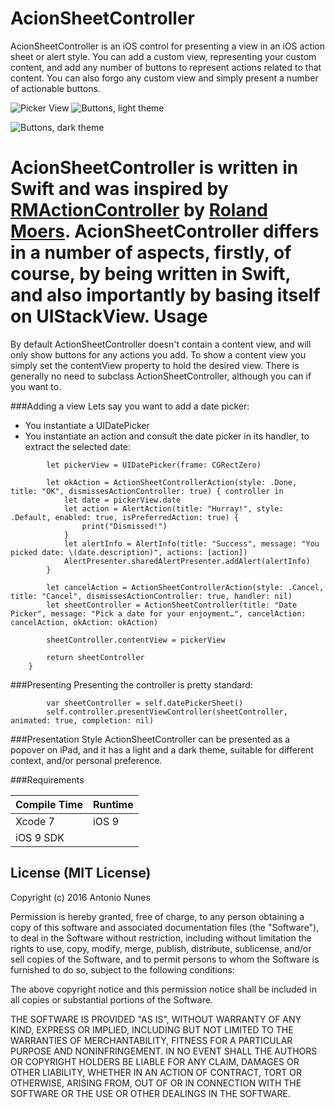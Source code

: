 AcionSheetController
====

AcionSheetController is an iOS control for presenting a view in an iOS action sheet or alert style. You can add a custom view, representing your custom content, and add any number of buttons to represent actions related to that content. You can also forgo any custom view and simply present a number of actionable buttons.

![Picker View](https://sintraworks.github.io/ActionSheetController/Images/ActionSheetContollerSample1.png)
![Buttons, light theme](https://sintraworks.github.io/ActionSheetController/Images/ActionSheetContollerSample2.png)

![Buttons, dark theme](https://sintraworks.github.io/ActionSheetController/Images/ActionSheetContollerSample3.png)

AcionSheetController is written in **Swift** and was inspired by [RMActionController](https://github.com/CooperRS/RMActionController) by [Roland Moers](https://github.com/CooperRS). AcionSheetController differs in a number of aspects, firstly, of course, by being written in Swift, and also importantly by basing itself on **UIStackView**.
Usage
====
By default ActionSheetController doesn't contain a content view, and will only show buttons for any actions you add. To show a content view you simply set the contentView property to hold the desired view. There is generally no need to subclass ActionSheetController, although you can if you want to.

###Adding a view
Lets say you want to add a date picker:
- You instantiate a UIDatePicker
- You instantiate an action and consult the date picker in its handler, to extract the selected date:

```objc    private func datePickerSheet() -> ActionSheetController {
        let pickerView = UIDatePicker(frame: CGRectZero)

        let okAction = ActionSheetControllerAction(style: .Done, title: "OK", dismissesActionController: true) { controller in
            let date = pickerView.date
            let action = AlertAction(title: "Hurray!", style: .Default, enabled: true, isPreferredAction: true) {
                print("Dismissed!")
            }
            let alertInfo = AlertInfo(title: "Success", message: "You picked date: \(date.description)", actions: [action])
            AlertPresenter.sharedAlertPresenter.addAlert(alertInfo)
        }
        
        let cancelAction = ActionSheetControllerAction(style: .Cancel, title: "Cancel", dismissesActionController: true, handler: nil)
        let sheetController = ActionSheetController(title: "Date Picker", message: "Pick a date for your enjoyment…", cancelAction: cancelAction, okAction: okAction)
        
        sheetController.contentView = pickerView
        
        return sheetController
    }
```
###Presenting
Presenting the controller is pretty standard:

```objc
        var sheetController = self.datePickerSheet()
        self.controller.presentViewController(sheetController, animated: true, completion: nil)
```

###Presentation Style
ActionSheetController can be presented as a popover on iPad, and it has a light and a dark theme, suitable for different context, and/or personal preference.

###Requirements

| Compile Time  | Runtime       |
| :------------ | :------------ |
| Xcode 7       | iOS 9         |
| iOS 9 SDK     |               

## License (MIT License)
Copyright (c) 2016 Antonio Nunes

Permission is hereby granted, free of charge, to any person obtaining a copy
of this software and associated documentation files (the "Software"), to deal
in the Software without restriction, including without limitation the rights
to use, copy, modify, merge, publish, distribute, sublicense, and/or sell
copies of the Software, and to permit persons to whom the Software is
furnished to do so, subject to the following conditions:

The above copyright notice and this permission notice shall be included in
all copies or substantial portions of the Software.

THE SOFTWARE IS PROVIDED "AS IS", WITHOUT WARRANTY OF ANY KIND, EXPRESS OR
IMPLIED, INCLUDING BUT NOT LIMITED TO THE WARRANTIES OF MERCHANTABILITY,
FITNESS FOR A PARTICULAR PURPOSE AND NONINFRINGEMENT. IN NO EVENT SHALL THE
AUTHORS OR COPYRIGHT HOLDERS BE LIABLE FOR ANY CLAIM, DAMAGES OR OTHER
LIABILITY, WHETHER IN AN ACTION OF CONTRACT, TORT OR OTHERWISE, ARISING FROM,
OUT OF OR IN CONNECTION WITH THE SOFTWARE OR THE USE OR OTHER DEALINGS IN
THE SOFTWARE.
